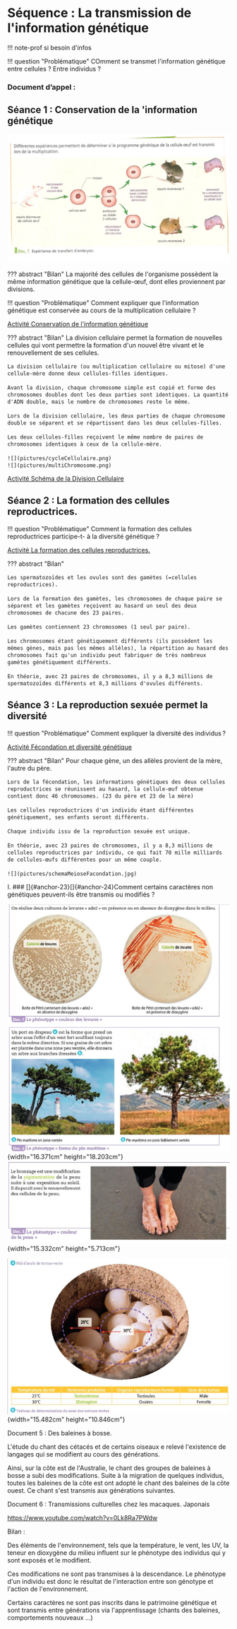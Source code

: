# Séquence : La transmission de l'information génétique

!!! note-prof
    si besoin d'infos


!!! question "Problématique"
    COmment se transmet l'information génétique entre cellules ? Entre individus ?
    
### Document d’appel :



## Séance 1 : Conservation de la 'information génétique 

![](pictures/transfertEmbryon.png)

??? abstract "Bilan"
    La majorité des cellules de l'organisme possèdent la même information génétique que la cellule-œuf, dont elles proviennent par divisions.


!!! question "Problématique"
    Comment expliquer que l'information génétique est conservée au cours de la multiplication cellulaire ?

[Activité Conservation de l'information génétique](../conservInfoGen)



??? abstract "Bilan"
    La division cellulaire permet la formation de nouvelles cellules qui vont permettre la formation d'un nouvel être vivant et le renouvellement de ses cellules.

    La division cellulaire (ou multiplication cellulaire ou mitose) d'une cellule-mère donne deux cellules-filles identiques.

    Avant la division, chaque chromosome simple est copié et forme des chromosomes doubles dont les deux parties sont identiques. La quantité d'ADN double, mais le nombre de chromosomes reste le même.

    Lors de la division cellulaire, les deux parties de chaque chromosome double se séparent et se répartissent dans les deux cellules-filles.

    Les deux cellules-filles reçoivent le même nombre de paires de chromosomes identiques à ceux de la cellule-mère.

    ![](pictures/cycleCellulaire.png)
    ![](pictures/multiChromosome.png)

[Activité Schéma de la Division Cellulaire](../schDivCell)

## Séance 2 : La formation des cellules reproductrices.

!!! question "Problématique"
    Comment la formation des cellules reproductrices participe-t- à la diversité génétique ?
    
[Activité La formation des cellules reproductrices.](../meiose)




??? abstract "Bilan"

    Les spermatozoïdes et les ovules sont des gamètes (=cellules reproductrices).

    Lors de la formation des gamètes, les chromosomes de chaque paire se séparent et les gamètes reçoivent au hasard un seul des deux chromosomes de chacune des 23 paires.

    Les gamètes contiennent 23 chromosomes (1 seul par paire).

    Les chromosomes étant génétiquement différents (ils possèdent les mêmes gènes, mais pas les mêmes allèles), la répartition au hasard des chromosomes fait qu'un individu peut fabriquer de très nombreux gamètes génétiquement différents.

    En théorie, avec 23 paires de chromosomes, il y a 8,3 millions de spermatozoïdes différents et 8,3 millions d'ovules différents.

## Séance 3 : La reproduction sexuée permet la diversité

!!! question "Problématique"
    Comment expliquer la diversité des individus ?
    
[Activité Fécondation et diversité génétique](../fecDiversite)


??? abstract "Bilan"
    Pour chaque gène, un des allèles provient de la mère, l'autre du père.

    Lors de la fécondation, les informations génétiques des deux cellules reproductrices se réunissent au hasard, la cellule-œuf obtenue contient donc 46 chromosomes. (23 du père et 23 de la mère)

    Les cellules reproductrices d'un individu étant différentes génétiquement, ses enfants seront différents.

    Chaque individu issu de la reproduction sexuée est unique.

    En théorie, avec 23 paires de chromosomes, il y a 8,3 millions de cellules reproductrices par individu, ce qui fait 70 mille milliards de cellules-œufs différentes pour un même couple.

    ![](pictures/schemaMeioseFacondation.jpg)




I.  ### []{#anchor-23}[]{#anchor-24}Comment certains caractères non génétiques peuvent-ils être transmis ou modifiés ? 

![](./pictures/Pictures/10000000000003120000036A31399D8E85108312.png){width="16.371cm"
height="18.203cm"}
![](./pictures/Pictures/10000000000002EA00000116C172542981003522.png){width="15.332cm"
height="5.713cm"}

![](./pictures/Pictures/10000000000002DF00000203D401C38A2B7812E0.png){width="15.482cm"
height="10.846cm"}

Document 5 : Des baleines à bosse.

L'étude du chant des cétacés et de certains oiseaux e relevé l'existence de langages qui se modifient au cours des générations.

Ainsi, sur la côte est de l'Australie, le chant des groupes de baleines à bosse a subi des modifications. Suite à la migration de quelques individus, toutes les baleines de la côte est ont adopté le chant des baleines de la côte ouest. Ce chant s'est transmis aux générations suivantes.

Document 6 : Transmissions culturelles chez les macaques. Japonais

<https://www.youtube.com/watch?v=0Lk8Ra7PWdw>

Bilan :

Des éléments de l'environnement, tels que la température, le vent, les UV, la teneur en dioxygène du milieu influent sur le phénotype des individus qui y sont exposés et le modifient.

Ces modifications ne sont pas transmises à la descendance. Le phénotype d'un individu est donc le résultat de l'interaction entre son génotype et l'action de l'environnement.

Certains caractères ne sont pas inscrits dans le patrimoine génétique et sont transmis entre générations via l'apprentissage (chants des baleines, comportements nouveaux ...)
